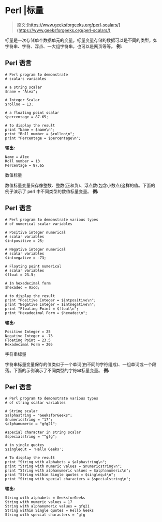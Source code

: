 # Perl |标量

> 原文:[https://www.geeksforgeeks.org/perl-scalars/](https://www.geeksforgeeks.org/perl-scalars/)

标量是一次存储单个数据单元的变量。标量变量存储的数据可以是不同的类型，如字符串、字符、浮点、一大组字符串，也可以是网页等等。
**例:**

## Perl 语言

```
# Perl program to demonstrate
# scalars variables

# a string scalar
$name = "Alex";

# Integer Scalar
$rollno = 13;

# a floating point scalar
$percentage = 87.65;

# to display the result
print "Name = $name\n";
print "Roll number = $rollno\n";
print "Percentage = $percentage\n";
```

**输出:**

```
Name = Alex
Roll number = 13
Percentage = 87.65
```

数值标量

数值标量变量保存像整数、整数(正和负)、浮点数(包含小数点)这样的值。下面的例子演示了 perl 中不同类型的数值标量变量。
**例:**

## Perl 语言

```
# Perl program to demonstrate various types
# of numerical scalar variables

# Positive integer numerical
# scalar variables
$intpositive = 25;

# Negative integer numerical
# scalar variables
$intnegative = -73;

# Floating point numerical
# scalar variables
$float = 23.5;

# In hexadecimal form
$hexadec = 0xcd;

# to display the result
print "Positive Integer = $intpositive\n";
print "Negative Integer = $intnegative\n";
print "Floating Point = $float\n";
print "Hexadecimal Form = $hexadec\n";
```

**输出:**

```
Positive Integer = 25
Negative Integer = -73
Floating Point = 23.5
Hexadecimal Form = 205
```

字符串标量

字符串标量变量保存的值类似于一个单词(由不同的字符组成)、一组单词或一个段落。下面的示例演示了不同类型的字符串标量变量。
**例:**

## Perl 语言

```
# Perl program to demonstrate various types
# of string scalar variables

# String scalar
$alphastring = "GeeksforGeeks";
$numericstring = "17";
$alphanumeric = "gfg21";

#special character in string scalar
$specialstring = "^gfg";

# in single quotes
$singlequt = 'Hello Geeks';

# To display the result
print "String with alphabets = $alphastring\n";
print "String with numeric values = $numericstring\n";
print "String with alphanumeric values = $alphanumeric\n";
print "String within Single quotes = $singlequt\n";
print "String with special characters = $specialstring\n";
```

**输出:**

```
String with alphabets = GeeksforGeeks
String with numeric values = 17
String with alphanumeric values = gfg21
String within Single quotes = Hello Geeks
String with special characters = ^gfg
```
